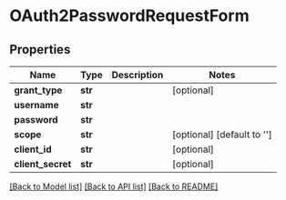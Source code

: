 # OAuth2PasswordRequestForm

## Properties
Name | Type | Description | Notes
------------ | ------------- | ------------- | -------------
**grant_type** | **str** |  | [optional] 
**username** | **str** |  | 
**password** | **str** |  | 
**scope** | **str** |  | [optional] [default to '']
**client_id** | **str** |  | [optional] 
**client_secret** | **str** |  | [optional] 

[[Back to Model list]](../README.md#documentation-for-models) [[Back to API list]](../README.md#documentation-for-api-endpoints) [[Back to README]](../README.md)

